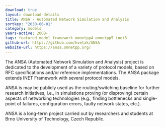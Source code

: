 ```yaml
---
download: true
layout: download-details
title: ANSA - Automated Network Simulation and Analysis
sortkey: "2030-06-01"
category: models
years-active: 2008-
tags: featured model framework omnetpp4 omnetpp5 inet3
github-url: https://github.com/kvetak/ANSA
website-url: https://ansa.omnetpp.org/
---
```


The ANSA (Automated Network Simulation and Analysis) project
is dedicated to the development of a variety of protocol models, based
on RFC specifications and/or reference implementations.
The ANSA package extends INET Framework with several protocol models.

ANSA is may be publicly used as the routing/switching baseline for further
research initiatives, i.e., in simulations proving (or disproving)
certain aspects of networking technologies (e.g., finding bottlenecks
and single-point of failures, configuration errors, faulty network states, etc.).

ANSA is a long-term project carried out by researchers and students
at Brno University of Technology, Czech Republic.
